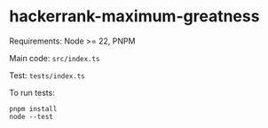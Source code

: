 # hackerrank-maximum-greatness

Requirements: Node >= 22, PNPM

Main code: `src/index.ts`

Test: `tests/index.ts`

To run tests:
```
pnpm install
node --test
```
